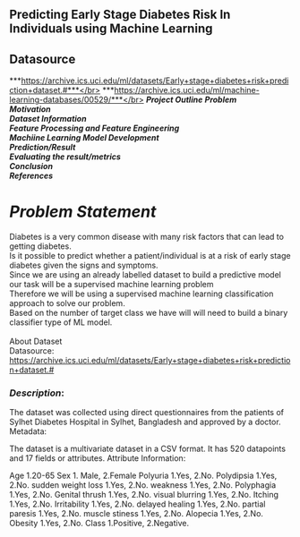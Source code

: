 ## Predicting Early Stage Diabetes Risk In Individuals using Machine Learning
## Datasource
***https://archive.ics.uci.edu/ml/datasets/Early+stage+diabetes+risk+prediction+dataset.#***</br>
***https://archive.ics.uci.edu/ml/machine-learning-databases/00529/***</br>
***Project Outline***
***Problem***</br>
***Motivation***</br>
***Dataset Information***</br>
***Feature Processing and Feature Engineering***</br>
***Machiine Learning Model Development***</br>
***Prediction/Result***</br>
***Evaluating the result/metrics***</br>
***Conclusion***</br>
***References***</br>
# ***Problem Statement***
Diabetes is a very common disease with many risk factors that can lead to getting diabetes.</br>
Is it possible to predict whether a patient/individual is at a risk of early stage diabetes given the signs and symptoms.</br>
Since we are using an already labelled dataset to build a predictive model our task will be a supervised machine learning problem</br>
Therefore we will be using a supervised machine learning classification approach to solve our problem.</br>
Based on the number of target class we have will will need to build a binary classifier type of ML model.</br>
</br>
About Dataset</br>
Datasource:</br>
https://archive.ics.uci.edu/ml/datasets/Early+stage+diabetes+risk+prediction+dataset.#</br>
### ***Description***:

The dataset was collected using direct questionnaires from the patients of Sylhet Diabetes Hospital in Sylhet, Bangladesh and approved by a doctor.
Metadata:

The dataset is a multivariate dataset in a CSV format.
It has 520 datapoints and 17 fields or attributes.
Attribute Information:

Age 1.20-65
Sex 1. Male, 2.Female
Polyuria 1.Yes, 2.No.
Polydipsia 1.Yes, 2.No.
sudden weight loss 1.Yes, 2.No.
weakness 1.Yes, 2.No.
Polyphagia 1.Yes, 2.No.
Genital thrush 1.Yes, 2.No.
visual blurring 1.Yes, 2.No.
Itching 1.Yes, 2.No.
Irritability 1.Yes, 2.No.
delayed healing 1.Yes, 2.No.
partial paresis 1.Yes, 2.No.
muscle stiness 1.Yes, 2.No.
Alopecia 1.Yes, 2.No.
Obesity 1.Yes, 2.No.
Class 1.Positive, 2.Negative.
